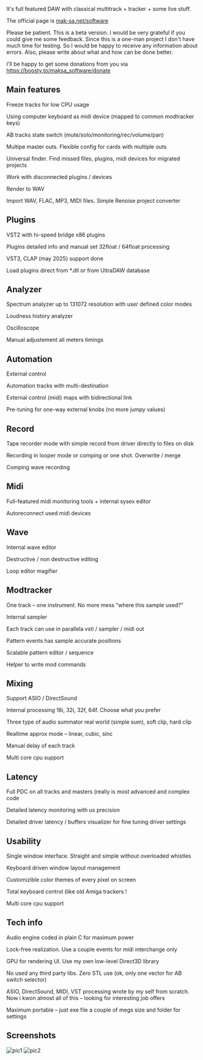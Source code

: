 It's full featured DAW with classical multitrack + tracker + some live stuff.

The official page is [mak-sa.net/software](http://mak-sa.net/software)

Please be patient. This is a beta version. I would be very grateful if you could give me some feedback. Since this is a one-man project I don't have much time for testing. So I would be happy to receive any information about errors. Also, please write about what and how can be done better.

I'll be happy to get some donations from you via https://boosty.to/maksa_software/donate

## Main features

Freeze tracks for low CPU usage

Using computer keyboard as midi device (mapped to common modtracker keys)

AB tracks state switch (mute/solo/monitoring/rec/volume/pan)

Multipe master outs. Flexible config for cards with multiple outs

Universal finder. Find missed files, plugins, midi devices for migrated projects

Work with disconnected plugins / devices

Render to WAV

Import WAV, FLAC, MP3, MIDI files. Simple Renoise project converter

## Plugins

VST2 with hi-speed bridge x86 plugins

Plugins detailed info and manual set 32float / 64float processing

VST3, CLAP (may 2025) support done

Load plugins direct from *.dll or from UltraDAW database

## Analyzer

Spectrum analyzer up to 131072 resolution with user defined color modes

Loudness history analyzer

Oscilloscope

Manual adjustement all meters timings

## Automation  
External control

Automation tracks with multi-destination

External control (midi) maps with bidirectional link

Pre-tuning for one-way external knobs (no more jumpy values)

## Record

Tape recorder mode with simple record from driver directly to files on disk

Recording in looper mode or comping or one shot. Overwrite / merge

Comping wave recording

## Midi

Full-featured midi monitoring tools + internal sysex editor

Autoreconnect used midi devices

## Wave

Internal wave editor

Destructive / non destructive editing

Loop editor magifier

## Modtracker

One track – one instrument. No more mess “where this sample used?”

Internal sampler

Each track can use in parallela vsti / sampler / midi out

Pattern events has sample accurate positions

Scalable pattern editor / sequence

Helper to write mod commands

## Mixing

Support ASIO / DirectSound

Internal processing 16i, 32i, 32f, 64f. Choose what you prefer

Three type of audio summator real world (simple sum), soft clip, hard clip

Realtime approx mode – linear, cubic, sinc

Manual delay of each track

Multi core cpu support

##  Latency

Full PDC on all tracks and masters (really is most advanced and complex code 

Detailed latency monitoring with us precision

Detailed driver latency / buffers visualizer for fine tuning driver settings

##  Usability

Single window interface. Straight and simple without overloaded whistles

Keyboard driven window layout management

Customizible color themes of every pixel on screen

Total keyboard control (like old Amiga trackers !

Multi core cpu support

##  Tech info

Audio engine coded in plain C for maximum power

Lock-free realization. Use a couple events for midi interchange only

GPU for rendering UI. Use my own low-level Direct3D library

No used any third party libs. Zero STL use (ok, only one vector for AB switch selector)

ASIO, DirectSound, MIDI, VST processing wrote by my self from scratch. Now i kwon almost all of this – looking for interesting job offers

Maximum portable – just exe file a couple of megs size and folder for settings

## Screenshots
![pic1](http://mak-sa.net/software/wp-content/uploads/2024/10/2024-10-08_222046-mted.png)
![pic2](http://mak-sa.net/software/wp-content/uploads/2024/10/2024-10-08_221222-mod-view.png)
